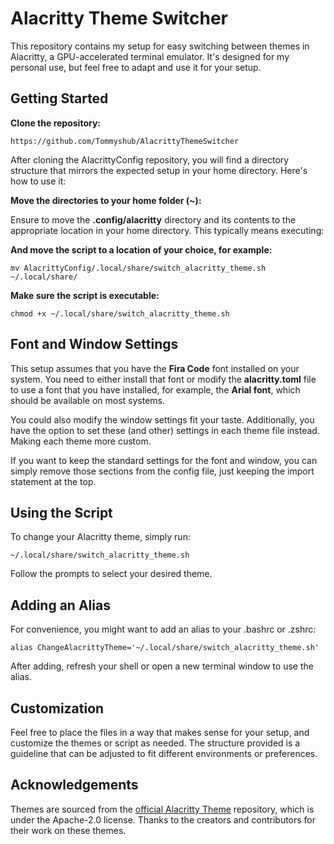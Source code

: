 # Alacritty Theme Switcher

This repository contains my setup for easy switching between themes in Alacritty, a GPU-accelerated terminal emulator. It's designed for my personal use, but feel free to adapt and use it for your setup.

## Getting Started

**Clone the repository:**

```
https://github.com/Tommyshub/AlacrittyThemeSwitcher
```

After cloning the AlacrittyConfig repository, you will find a directory structure that mirrors the expected setup in your home directory. Here's how to use it:

**Move the directories to your home folder (~):**

Ensure to move the **.config/alacritty** directory and its contents to the appropriate location in your home directory. This typically means executing:

**And move the script to a location of your choice, for example:**

```
mv AlacrittyConfig/.local/share/switch_alacritty_theme.sh ~/.local/share/
```

**Make sure the script is executable:**

```
chmod +x ~/.local/share/switch_alacritty_theme.sh
```

## Font and Window Settings

This setup assumes that you have the **Fira Code** font installed on your system. You need to either install that font or modify the **alacritty.toml** file to use a font that you have installed, for example, the **Arial font**, which should be available on most systems.

You could also modify the window settings fit your taste. Additionally, you have the option to set these (and other) settings in each theme file instead. Making each theme more custom.

If you want to keep the standard settings for the font and window, you can simply remove those sections from the config file, just keeping the import statement at the top.

## Using the Script

To change your Alacritty theme, simply run:

```
~/.local/share/switch_alacritty_theme.sh
```

Follow the prompts to select your desired theme.

## Adding an Alias

For convenience, you might want to add an alias to your .bashrc or .zshrc:

```
alias ChangeAlacrittyTheme='~/.local/share/switch_alacritty_theme.sh'
```

After adding, refresh your shell or open a new terminal window to use the alias.

## Customization

Feel free to place the files in a way that makes sense for your setup, and customize the themes or script as needed. The structure provided is a guideline that can be adjusted to fit different environments or preferences.

## Acknowledgements

Themes are sourced from the [official Alacritty Theme](https://github.com/alacritty/alacritty-theme/) repository, which is under the Apache-2.0 license. Thanks to the creators and contributors for their work on these themes.
